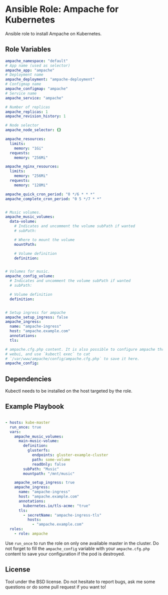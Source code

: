 Ansible Role: Ampache for Kubernetes
====================================

Ansible role to install Ampache on Kubernetes.

Role Variables
--------------

```yaml
ampache_namespace: "default"
# App name (used as selector)
ampache_app: "ampache"
# Deployment name
ampache_deployment: "ampache-deployment"
# Configmap name
ampache_configmap: "ampache"
# Service name
ampache_service: "ampache"

# Number of replicas
ampache_replicas: 1
ampache_revision_history: 1

# Node selector
ampache_node_selector: {}

ampache_resources:
  limits:
    memory: "1Gi"
  requests:
    memory: "256Mi"

ampache_nginx_resources:
  limits:
    memory: "256Mi"
  requests:
    memory: "128Mi"

ampache_quick_cron_period: "0 */6 * * *"
ampache_complete_cron_period: "0 5 */7 * *"


# Music volumes.
ampache_music_volumes:
  data-volume:
    # Indicates and uncomment the volume subPath if wanted
    # subPath:

    # Where to mount the volume
    mountPath:

    # Volume definition
    definition:


# Volumes for music.
ampache_config_volume:
  # Indicates and uncomment the volume subPath if wanted
  # subPath:

  # Volume definition
  definition:


# Setup ingress for ampache
ampache_setup_ingress: false
ampache_ingress:
  name: "ampache-ingress"
  host: "ampache.example.com"
  annotations:
  tls:

# ampache.cfg.php content. It is also possible to configure ampache through the
# webui, and use `kubectl exec` to cat
# `/var/www/ampache/config/ampache.cfg.php` to save it here.
ampache_config:
```

Dependencies
------------

Kubectl needs to be installed on the host targeted by the role.


Example Playbook
----------------

```yaml

- hosts: kube-master
  run_once: true
  vars:
    ampache_music_volumes:
      main-music-volume:
        definition:
          glusterfs:
            endpoints: gluster-example-cluster
            path: some-volume
            readOnly: false
        subPath: "Music"
        mountpath: "/mnt/music"

    ampache_setup_ingress: true
    ampache_ingress:
      name: "ampache-ingress"
      host: "ampache.example.com"
      annotations:
        kubernetes.io/tls-acme: "true"
      tls:
        - secretName: "ampache-ingress-tls"
          hosts:
            - "ampache.example.com"
  roles:
    - role: ampache
```

Use `run_once` to run the role on only one available master in the cluster.  Do
not forget to fill the `ampache_config` variable with your `ampache.cfg.php`
content to save your configuration if the pod is destroyed.

License
-------

Tool under the BSD license. Do not hesitate to report bugs, ask me some
questions or do some pull request if you want to!
